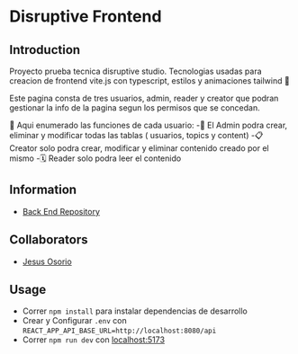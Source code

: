 # Disruptive Frontend
## Introduction
Proyecto prueba tecnica disruptive studio. Tecnologias usadas para creacion de frontend vite.js con typescript, estilos y animaciones tailwind 🙌

Este pagina consta de tres usuarios, admin, reader y creator que podran gestionar la info de la pagina segun los permisos que se concedan.

🔎 Aqui enumerado las funciones de cada usuario:
-💬 El Admin podra crear, eliminar y modificar todas las tablas ( usuarios, topics y content)
-📋 Creator solo podra crear, modificar y eliminar contenido creado por el mismo
-🗓️ Reader solo podra leer el contenido


## Information
- [Back End Repository](https://github.com/JesusOsorioJ/disruptiveBack)
## Collaborators
- [Jesus Osorio](https://github.com/JesusOsorioJ)

## Usage
- Correr `npm install` para instalar dependencias de desarrollo
- Crear y Configurar `.env` con `REACT_APP_API_BASE_URL=http://localhost:8080/api`
- Correr `npm run dev` con [localhost:5173](http://localhost:5173/)
